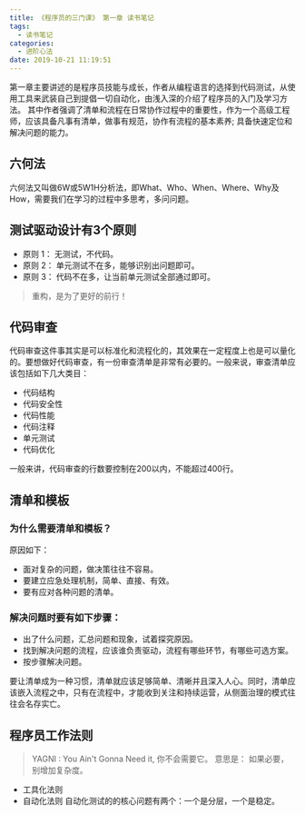```yaml
---
title: 《程序员的三门课》 第一章 读书笔记
tags:
  - 读书笔记
categories:
  - 进阶心法
date: 2019-10-21 11:19:51
---
```


第一章主要讲述的是程序员技能与成长，作者从编程语言的选择到代码测试，从使用工具来武装自己到提倡一切自动化，由浅入深的介绍了程序员的入门及学习方法。 其中作者强调了清单和流程在日常协作过程中的重要性，作为一个高级工程师，应该具备凡事有清单，做事有规范，协作有流程的基本素养; 具备快速定位和解决问题的能力。

<!-- more -->

## 六何法

六何法又叫做6W或5W1H分析法，即What、Who、When、Where、Why及How，需要我们在学习的过程中多思考，多问问题。

## 测试驱动设计有3个原则

* 原则 1： 无测试，不代码。
* 原则 2： 单元测试不在多，能够识别出问题即可。
* 原则 3： 代码不在多，让当前单元测试全部通过即可。

> 重构，是为了更好的前行！

## 代码审查

代码审查这件事其实是可以标准化和流程化的，其效果在一定程度上也是可以量化的。要想做好代码审查，有一份审查清单是非常有必要的。一般来说，审查清单应该包括如下几大类目：

* 代码结构
* 代码安全性
* 代码性能
* 代码注释
* 单元测试
* 代码优化

一般来讲，代码审查的行数要控制在200以内，不能超过400行。

## 清单和模板

### 为什么需要清单和模板？

  原因如下：

  * 面对复杂的问题，做决策往往不容易。
  * 要建立应急处理机制，简单、直接、有效。
  * 要有应对各种问题的清单。

### 解决问题时要有如下步骤：

* 出了什么问题，汇总问题和现象，试着探究原因。
* 找到解决问题的流程，应该谁负责驱动，流程有哪些环节，有哪些可选方案。
* 按步骤解决问题。

要让清单成为一种习惯，清单就应该足够简单、清晰并且深入人心。同时，清单应该嵌入流程之中，只有在流程中，才能收到关注和持续运营，从侧面治理的模式往往会名存实亡。

## 程序员工作法则

> YAGNI : You Ain't Gonna Need it, 你不会需要它。 意思是： 如果必要，别增加复杂度。

* 工具化法则
* 自动化法则
自动化测试的的核心问题有两个：一个是分层，一个是稳定。
